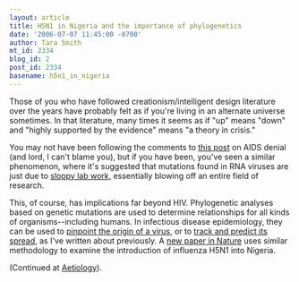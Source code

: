 ```yaml
---
layout: article
title: H5N1 in Nigeria and the importance of phylogenetics
date: '2006-07-07 11:45:00 -0700'
author: Tara Smith
mt_id: 2334
blog_id: 2
post_id: 2334
basename: h5n1_in_nigeria
---
```

Those of you who have followed creationism/intelligent design literature over the years have probably felt as if you're living in an alternate universe sometimes.  In that literature, many times it seems as if "up" means "down" and "highly supported by the evidence" means "a theory in crisis."  

You may not have been following the comments to [this post](http://scienceblogs.com/aetiology/2006/06/wrong_again.php) on AIDS denial (and lord, I can't blame you), but if you have been, you've seen a similar phenomenon, where it's suggested that mutations found in RNA viruses are just due to [sloppy lab work,](http://scienceblogs.com/aetiology/2006/06/wrong_again.php#comment-122300)  essentially blowing off an entire field of research.  

This, of course, has implications far beyond HIV.  Phylogenetic analyses based on genetic mutations are used to determine relationships for all kinds of organisms--including humans.  In infectious disease epidemiology, they can be used to [pinpoint the origin of a virus](http://scienceblogs.com/aetiology/2006/06/origins_of_hiv.php), or to [track and predict its spread](http://scienceblogs.com/aetiology/2006/05/simple_evolutionary_study_may.php), as I've written about previously.  A [new paper in Nature](http://www.nature.com/nature/journal/v442/n7098/full/442037a.html) uses similar methodology to examine the introduction of influenza H5N1 into Nigeria.   

(Continued at [Aetiology](http://scienceblogs.com/aetiology/2006/07/emerging_disease_and_zoonoses_10.php#more)).
